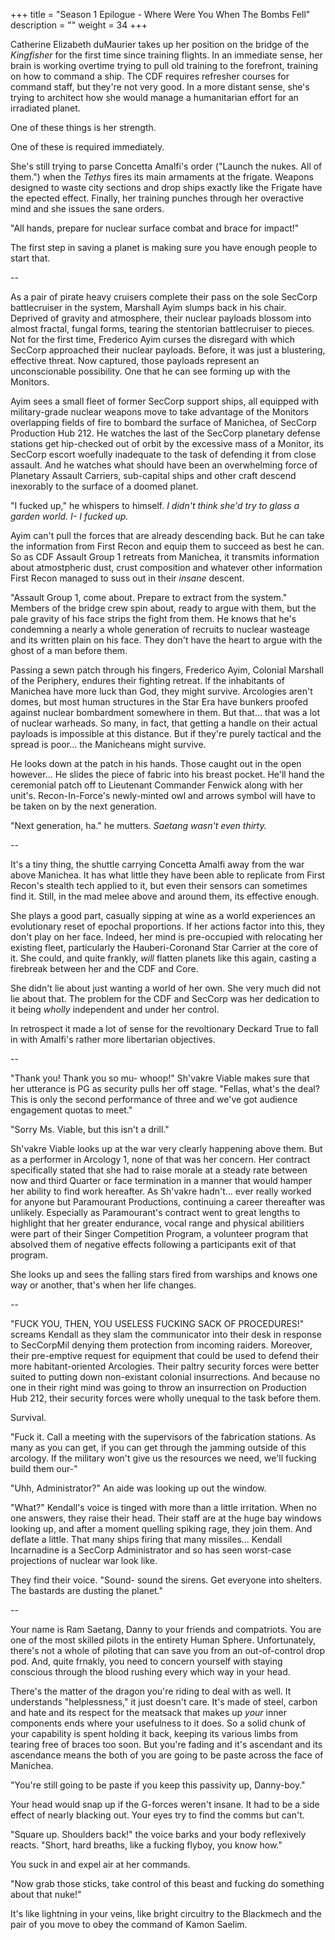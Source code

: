 +++
title = "Season 1 Epilogue - Where Were You When The Bombs Fell"
description = ""
weight = 34
+++

Catherine Elizabeth duMaurier takes up her position on the bridge of the *Kingfisher* for the first time since training flights. In an immediate sense, her brain is working overtime trying to pull old training to the forefront, training on how to command a ship. The CDF requires refresher courses for command staff, but they're not very good. In a more distant sense, she's trying to architect how she would manage a humanitarian effort for an irradiated planet.  

One of these things is her strength.

One of these is required immediately.

She's still trying to parse Concetta Amalfi's order ("Launch the nukes. All of them.") when the *Tethys* fires its main armaments at the frigate. Weapons designed to waste city sections and drop ships exactly like the Frigate have the epected effect. Finally, her training punches through her overactive mind and she issues the sane orders.

"All hands, prepare for nuclear surface combat and brace for impact!"

The first step in saving a planet is making sure you have enough people to start that.

--

As a pair of pirate heavy cruisers complete their pass on the sole SecCorp battlecruiser in the system, Marshall Ayim slumps back in his chair. Deprived of gravity and atmosphere, their nuclear payloads blossom into almost fractal, fungal forms, tearing the stentorian battlecruiser to pieces. Not for the first time, Frederico Ayim curses the disregard with which SecCorp approached their nuclear payloads. Before, it was just a blustering, effective threat. Now captured, those payloads represent an unconscionable possibility. One that he can see forming up with the Monitors. 

 Ayim sees a small fleet of former SecCorp support ships, all equipped with military-grade nuclear weapons move to take advantage of the Monitors overlapping fields of fire to bombard the surface of Manichea, of SecCorp Production Hub 212. He watches the last of the SecCorp planetary defense stations get hip-checked out of orbit by the excessive mass of a Monitor, its SecCorp escort woefully inadequate to the task of defending it from close assault. And he watches what should have been an overwhelming force of Planetary Assault Carriers, sub-capital ships and other craft descend inexorably to the surface of a doomed planet.

"I fucked up," he whispers to himself. *I didn't think she'd try to glass a garden world. I- I fucked up.*

Ayim can't pull the forces that are already descending back. But he can take the information from First Recon and equip them to succeed as best he can. So as CDF Assault Group 1 retreats from Manichea, it transmits information about atmostpheric dust, crust composition and whatever other information First Recon managed to suss out in their *insane* descent.

"Assault Group 1, come about. Prepare to extract from the system." Members of the bridge crew spin about, ready to argue with them, but the pale gravity of his face strips the fight from them. He knows that he's condemning a nearly a whole generation of recruits to nuclear wasteage and its written plain on his face. They don't have the heart to argue with the ghost of a man before them. 

Passing a sewn patch through his fingers, Frederico Ayim, Colonial Marshall of the Periphery, endures their fighting retreat. If the inhabitants of Manichea have more luck than God, they might survive. Arcologies aren't domes, but most human structures in the Star Era have bunkers proofed against nuclear bombardment somewhere in them. But that... that was a lot of nuclear warheads. So many, in fact, that getting a handle on their actual payloads is impossible at this distance. But if they're purely tactical and the spread is poor... the Manicheans might survive. 

He looks down at the patch in his hands. Those caught out in the open however... He slides the piece of fabric into his breast pocket. He'll hand the ceremonial patch off to Lieutenant Commander Fenwick along with her unit's. Recon-In-Force's newly-minted  owl and arrows symbol will have to be taken on by the next generation.  

"Next generation, ha." he mutters. *Saetang wasn't even thirty.*

--

It's a tiny thing, the shuttle carrying Concetta Amalfi away from the war above Manichea. It has what little they have been able to replicate from First Recon's stealth tech applied to it, but even their sensors can sometimes find it. Still, in the mad melee above and around them, its effective enough.

She plays a good part, casually sipping at wine as a world experiences an evolutionary reset of epochal proportions. If her actions factor into this, they don't play on her face. Indeed, her mind is pre-occupied with relocating her existing fleet, particularly the Hauberi-Coronand Star Carrier at the core of it. She could, and quite frankly, *will* flatten planets like this again, casting a firebreak between her and the CDF and Core. 

She didn't lie about just wanting a world of her own. She very much did not lie about that. The problem for the CDF and SecCorp was her dedication to it being *wholly* independent and under her control.  

In retrospect it made a lot of sense for the revoltionary Deckard True to fall in with Amalfi's rather more libertarian objectives.

--

"Thank you! Thank you so mu- whoop!" Sh'vakre Viable makes sure that her utterance is PG as security pulls her off stage. "Fellas, what's the deal? This is only the second performance of three and we've got audience engagement quotas to meet."

"Sorry Ms. Viable, but this isn't a drill."

Sh'vakre Viable looks up at the war very clearly happening above them. But as a performer in Arcology 1, none of that was her concern. Her contract specifically stated that she had to raise morale at a steady rate between now and third Quarter or face termination in a manner that would hamper her ability to find work hereafter. As Sh'vakre hadn't... ever really worked for anyone but Paramourant Productions, continuing a career thereafter was unlikely. Especially as Paramourant's contract went to great lengths to highlight that her greater endurance, vocal range and physical abilitiers were part of their Singer Competition Program, a volunteer program that absolved them of negative effects following a participants exit of that program.  

She looks up and sees the falling stars fired from warships and knows one way or another, that's when her life changes.

--

"FUCK YOU, THEN, YOU USELESS FUCKING SACK OF PROCEDURES!" screams Kendall as they slam the communicator into their desk in response to SecCorpMil denying them protection from incoming raiders. Moreover, their pre-emptive request for equipment that could be used to defend their more habitant-oriented Arcologies. Their paltry security forces were better suited to putting down non-existant colonial insurrections. And because no one in their right mind was going to throw an insurrection on Production Hub 212, their security forces were wholly unequal to the task before them.

Survival.

"Fuck it. Call a meeting with the supervisors of the fabrication stations. As many as you can get, if you can get through the jamming outside of this arcology. If the military won't give us the resources we need, we'll fucking build them our-"

"Uhh, Administrator?" An aide was looking up out the window. 

"What?" Kendall's voice is tinged with more than a little irritation. When no one answers, they raise their head. Their staff are at the huge bay windows looking up, and after a moment quelling spiking rage, they join them. And deflate a little. That many ships firing that many missiles... Kendall Incarnadine is a SecCorp Administrator and so has seen worst-case projections of nuclear war look like.

They find their voice. "Sound- sound the sirens. Get everyone into shelters. The bastards are dusting the planet."

--

Your name is Ram Saetang, Danny to your friends and compatriots. You are one of the most skilled pilots in the entirety Human Sphere. Unfortunately, there's not a whole of piloting that can save you from an out-of-control drop pod. And, quite frnakly, you need to concern yourself with staying conscious through the blood rushing every which way in your head. 

There's the matter of the dragon you're riding to deal with as well. It understands "helplessness," it just doesn't care. It's made of steel, carbon and hate and its respect for the meatsack that makes up *your* inner components ends where your usefulness to it does. So a solid chunk of your capability is spent holding it back, keeping its various limbs from tearing free of braces too soon. But you're fading and it's ascendant and its ascendance means the both of you are going to be paste across the face of Manichea.

"You're still going to be paste if you keep this passivity up, Danny-boy."

Your head would snap up if the G-forces weren't insane. It had to be a side effect of nearly blacking out. Your eyes try to find the comms but can't. 

"Square up. Shoulders back!" the voice barks and your body reflexively reacts. "Short, hard breaths, like a fucking flyboy, you know how."

You suck in and expel air at her commands.

"Now grab those sticks, take control of this beast and fucking do something about that nuke!"

It's like lightning in your veins, like bright circuitry to the Blackmech and the pair of you move to obey the command of Kamon Saelim.